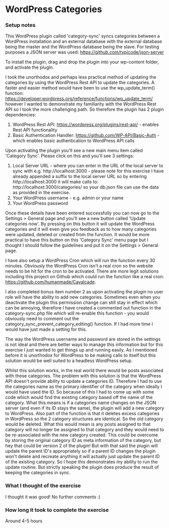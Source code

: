 # WordPress Categories

### Setup notes
This WordPress plugin called 'category-sync' syncs categories between a WordPress installation and an external database with the external database being the master and the WordPress database being the slave. For testing purposes a JSON server was used: https://github.com/typicode/json-server

To install the plugin, drag and drop the plugin into your wp-content folder, and activate the plugin. 

I took the unorthodox and perhaps less practical method of updating the categories by using the WordPress Rest API to update the categories. A faster and easier method would have been to use the wp_update_term() function: https://developer.wordpress.org/reference/functions/wp_update_term/ however I wanted to demonstrate my familiarity with the WordPress Rest API so I took the more challenging path. So therefore the plugin has 2 plugin dependencies: 

1. WordPress Rest API: https://wordpress.org/plugins/rest-api/ - enables Rest API functionality
2. Basic Authentication Handler: https://github.com/WP-API/Basic-Auth - which enables basic authentication to WordPress API calls

Upon activating the plugin you'll see a new main menu item called 'Category Sync'. Please click on this and you'll see 3 settings:

1. Local Server URL - where you can enter in the URL of the local server to sync with e.g. http://localhost:3000 - please note for this exercise I have already appended a suffix to the local server URL so by entering http://localhost:3000 it will make calls to: http://localhost:3000/categories/ so your db.json file can use the data as provided in the exercise. 
2. Your WordPress username - e.g. admin or your name
3. Your WordPress password

Once these details have been entered successfully you can now go to the Settings > General page and you'll see a new button called 'Update categories now'. By pressing on this button it will update the WordPress categories and it will even give you feedback as to how many categories were updated, deleted or created from the function. It would be more practical to have this button on this 'Category Sync' menu page but I thought I should follow the guidelines and put it on the Settings > General page. 

I have also setup a WordPress Cron which will run the function every 30 minutes. Obviously the WordPress Cron isn't a real cron so the website needs to be hit for the cron to be activated. There are more legit solutions including this project on Github which could run the function like a real cron: https://github.com/humanmade/Cavalcade.

I also completed bonus item number 2 as upon activating the plugin no user role will have the ability to add new categories. Sometimes even when you deactivate the plugin this permission change can still stay in effect which can be annoying, therefore I have created a commented out function in the category-sync.php file which will re-enable this function - you would obviously need to comment out the category_sync_prevent_category_editing() function. If I had more time I would have just made a setting for this.

The way the WordPress username and password are stored in the settings is not ideal and there are better ways to manage this information but for this exercise I just wanted to get things up and running easily. As I mentioned before it is unorthodox for WordPress to be making calls to itself but this solution would be well suited to a headless WordPress setup.

Whilst this solution works, in the real world there would be posts associated with these categories. The problem with this solution is that the WordPress API doesn't provide ability to update a categories ID. Therefore I had to use the categories name as the primary identifier of the category when ideally I would have used the ID. So because of this I had to come up with some code which would find the existing category based off the name of the category. What this means is if a categories name changes on the JSON server (and even if its ID stays the same), the plugin will add a new category to WordPress. Also part of the function is that it deletes excess categories in WordPress so the 2 category structures are identical. So the old category would be deleted. What this would mean is any posts assigned to that category will no longer be assigned to that category and they would need to be re-associated with the new category created. This could be overcome by storing the original category ID as meta information of the category, but hey that could be version 2 of the plugin! But with that said the plugin will update the parent ID's appropriately so if a parent ID changes the plugin won't delete and recreate anything it will actually just update the parent ID of the existing category. So I hope this demonstrates my ability to run the update routine. But strictly speaking the plugin does produce the result of keeping the categories in sync.  

### What I thought of the exercise
I thought it was good! No further comments :)

### How long it took to complete the exercise
Around 4-5 hours
